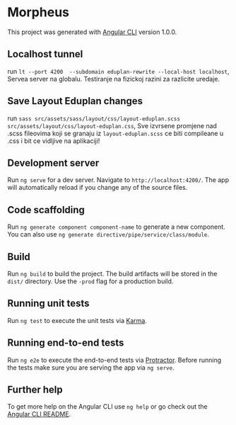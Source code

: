 # Morpheus

This project was generated with [Angular CLI](https://github.com/angular/angular-cli) version 1.0.0.
## Localhost tunnel

<!--until npx lt <options>; do done-->
run `lt --port 4200  --subdomain eduplan-rewrite --local-host localhost`, Servea server na globalu.
Testiranje na fizickoj razini za razlicite uredaje.

## Save Layout Eduplan changes

run `sass src/assets/sass/layout/css/layout-eduplan.scss src/assets/layout/css/layout-eduplan.css`,
Sve izvrsene promjene nad .scss fileovima koji se granaju iz `layout-eduplan.scss` ce biti compileane u 
.css i bit ce vidljive na aplikaciji!

## Development server

Run `ng serve` for a dev server. Navigate to `http://localhost:4200/`. The app will automatically reload if you change any of the source files.

## Code scaffolding

Run `ng generate component component-name` to generate a new component. You can also use `ng generate directive/pipe/service/class/module`.

## Build

Run `ng build` to build the project. The build artifacts will be stored in the `dist/` directory. Use the `-prod` flag for a production build.

## Running unit tests

Run `ng test` to execute the unit tests via [Karma](https://karma-runner.github.io).

## Running end-to-end tests

Run `ng e2e` to execute the end-to-end tests via [Protractor](http://www.protractortest.org/).
Before running the tests make sure you are serving the app via `ng serve`.

## Further help

To get more help on the Angular CLI use `ng help` or go check out the [Angular CLI README](https://github.com/angular/angular-cli/blob/master/README.md).
